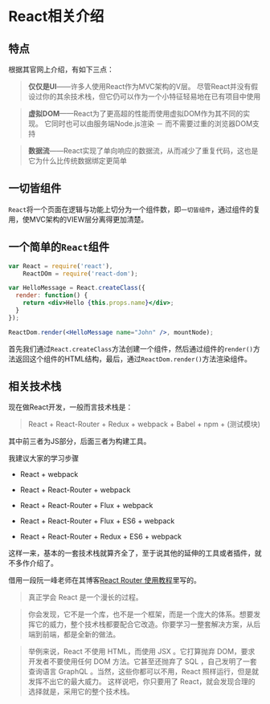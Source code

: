 # React相关介绍

## 特点

根据其官网上介绍，有如下三点：

> **仅仅是UI**——许多人使用React作为MVC架构的V层。 尽管React并没有假设过你的其余技术栈，但它仍可以作为一个小特征轻易地在已有项目中使用

> **虚拟DOM**——React为了更高超的性能而使用虚拟DOM作为其不同的实现。 它同时也可以由服务端Node.js渲染 － 而不需要过重的浏览器DOM支持

> **数据流**——React实现了单向响应的数据流，从而减少了重复代码，这也是它为什么比传统数据绑定更简单

## 一切皆组件

`React`将一个页面在逻辑与功能上切分为一个组件数，即`一切皆组件`，通过组件的复用，使MVC架构的VIEW层分离得更加清楚。

## 一个简单的`React`组件

``` jsx
var React = require('react'),
	ReactDOm = require('react-dom');

var HelloMessage = React.createClass({
  render: function() {
    return <div>Hello {this.props.name}</div>;
  }
});

ReactDom.render(<HelloMessage name="John" />, mountNode);
```

首先我们通过`React.createClass`方法创建一个组件，然后通过组件的`render()`方法返回这个组件的HTML结构，最后，通过`ReactDom.render()`方法渲染组件。

## 相关技术栈

现在做React开发，一般而言技术栈是：

> React + React-Router + Redux + webpack + Babel + npm + (测试模块)

其中前三者为JS部分，后面三者为构建工具。

我建议大家的学习步骤

* React + webpack

* React + React-Router + webpack

* React + React-Router + Flux + webpack

* React + React-Router + Flux + ES6 + webpack

* React + React-Router + Redux + ES6 + webpack

这样一来，基本的一套技术栈就算齐全了，至于说其他的延伸的工具或者插件，就不多作介绍了。

借用一段阮一峰老师在其博客[React Router 使用教程](http://www.ruanyifeng.com/blog/2016/05/react_router.html)里写的。

> 真正学会 React 是一个漫长的过程。

> 你会发现，它不是一个库，也不是一个框架，而是一个庞大的体系。想要发挥它的威力，整个技术栈都要配合它改造。你要学习一整套解决方案，从后端到前端，都是全新的做法。

> 举例来说，React 不使用 HTML，而使用 JSX 。它打算抛弃 DOM，要求开发者不要使用任何 DOM 方法。它甚至还抛弃了 SQL ，自己发明了一套查询语言 GraphQL 。当然，这些你都可以不用，React 照样运行，但是就发挥不出它的最大威力。
这样说吧，你只要用了 React，就会发现合理的选择就是，采用它的整个技术栈。






